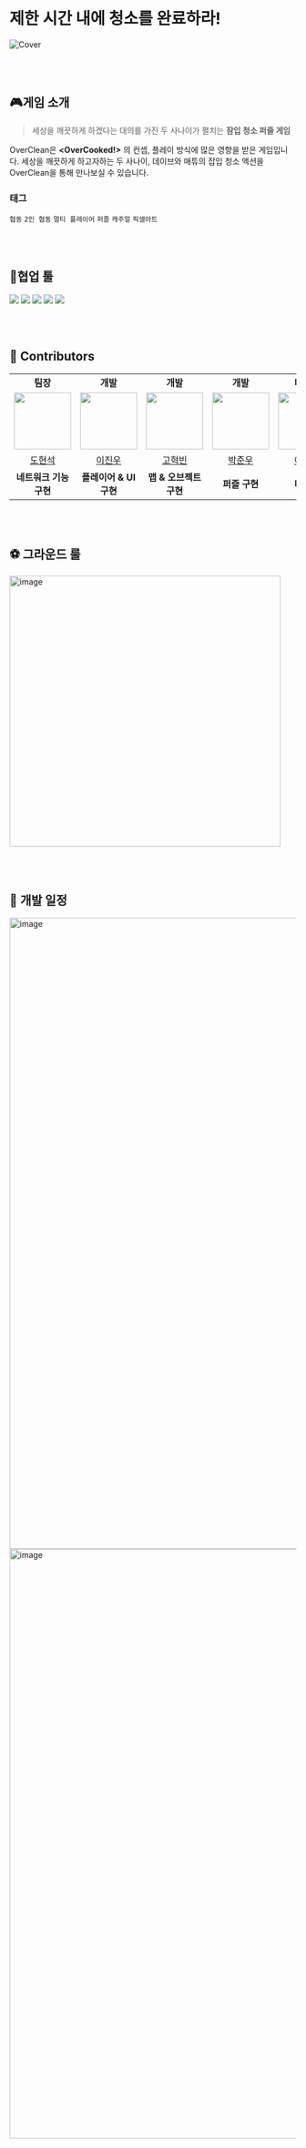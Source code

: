 # 제한 시간 내에 청소를 완료하라!
![Cover](https://github.com/user-attachments/assets/fc7cd149-134b-44f4-b619-f0bd7726d08e)

<br><br>


## 🎮게임 소개
> 세상을 깨끗하게 하겠다는 대의를 가진 두 사나이가 펼치는 **잠입 청소 퍼즐 게임**

OverClean은 **<OverCooked!>** 의 컨셉, 플레이 방식에 많은 영향을 받은 게임입니다. 
세상을 깨끗하게 하고자하는 두 사나이, 데이브와 매튜의 잡입 청소 액션을 OverClean을 통해 만나보실 수 있습니다.


### 태그
`협동` `2인 협동` `멀티 플레이어` `퍼즐` `캐주얼` `픽셀아트`

<br><br>

## 🛒협업 툴
<div> 
  <img src="https://img.shields.io/badge/notion-000000?style=for-the-badge&logo=notion&logoColor=white">
  <img src="https://img.shields.io/badge/discord-5865f2?style=for-the-badge&logo=discord&logoColor=white">
  <img src="https://img.shields.io/badge/github-181717?style=for-the-badge&logo=github&logoColor=white">
  <img src="https://img.shields.io/badge/git-F05032?style=for-the-badge&logo=git&logoColor=white">
  <img src="https://img.shields.io/badge/figma-F24E1E?style=for-the-badge&logo=figma&logoColor=white">
</div>

<br><br>
## 🎵 Contributors

<table>
    <tr>
    <td align="center"><b>팀장</b></td>
    <td align="center"><b>개발</b></td>
    <td align="center"><b>개발</b></td>
    <td align="center"><b>개발</b></td>
    <td align="center"><b>디자인</b></td>
    <td align="center"><b>매니저</b></td>
  </tr>
  <tr>
    <td align="center"><a href="https://github.com/dohyeondol1"><img src="https://avatars.githubusercontent.com/u/102894803?v=4" width="100px;" alt=""/>
    <td align="center"><a href="https://github.com/Jinu219"><img src="https://avatars.githubusercontent.com/u/66197586?v=4" width="100px;" alt=""/>
    <td align="center"><a href="https://github.com/hyeokbini"><img src="https://avatars.githubusercontent.com/u/137269496?v=4" width="100px;" alt=""/>
    <td align="center"><a href="https://github.com/acastracity"><img src="https://avatars.githubusercontent.com/u/122096432?v=4" width="100px;" alt=""/>
    <td align="center"><a href="https://www.instagram.com/ye_l05?igsh=MW0zcjgzaWlvbTFtNg%3D%3D&utm_source=qr"><img src="https://avatars.githubusercontent.com/u/165008035?v=4" width="100px;" alt=""/>
    <td align="center"><a href="https://github.com/gjsk132"><img src="https://avatars.githubusercontent.com/u/113815454?v=4" width="100px;" alt=""/>
  </tr>
    <tr>
    <td align="center"><a href="https://github.com/dohyeondol1" title="Code">도현석</a></td>
    <td align="center"><a href="https://github.com/Jinu219" title="Code">이진우</a></td>
    <td align="center"><a href="https://github.com/hyeokbini" title="Code">고혁빈</a></td>
    <td align="center"><a href="https://github.com/acastracity" title="Code">박준우</a></td>
    <td align="center"><a href="https://www.instagram.com/ye_l05?igsh=MW0zcjgzaWlvbTFtNg%3D%3D&utm_source=qr" title="Code">이예은</a></td>
    <td align="center"><a href="https://github.com/gjsk132" title="Code">허나영</a></td>
  </tr>
  <tr>
    <td align="center"><b>네트워크 기능 구현</b></td>
    <td align="center"><b>플레이어 & UI 구현</b></td>
    <td align="center"><b>맵 & 오브젝트 구현</b></td>
    <td align="center"><b>퍼즐 구현</b></td>
    <td align="center"><b>디자인</b></td>
    <td align="center"><b>기획 및 디자인</b></td>
  </tr>
</table>
        
<br><br>
        
## ⚽ 그라운드 룰
<img width="476" alt="image" src="https://github.com/user-attachments/assets/8ba55c14-f195-44ee-9032-ee15afad6727">

<br><br>

## 📅 개발 일정
<img width="1109" alt="image" src="https://github.com/user-attachments/assets/0c2a870e-a483-4383-aa34-b171f8a28662">
<img width="1036" alt="image" src="https://github.com/user-attachments/assets/a2a966ae-7588-433b-a35a-0e7fae537a2c">

